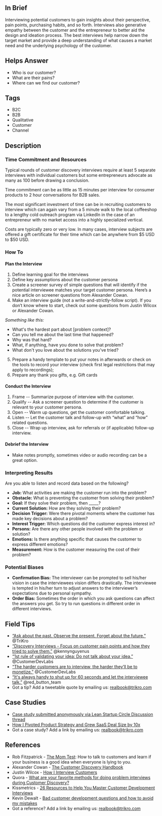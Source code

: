 ## In Brief
Interviewing potential customers to gain insights about their perspective, pain points, purchasing habits, and so forth. Interviews also generative empathy between the customer and the entrepreneur to better aid the design and ideation process. The best interviews help narrow down the target market and provide a deep understanding of what causes a market need and the underlying psychology of the customer.

## Helps Answer
* Who is our customer?
* What are their pains?
* Where can we find our customer?

## Tags
* B2C
* B2B
* Qualitative
* Customer
* Channel

## Description

### Time Commitment and Resources 
Typical rounds of customer discovery interviews require at least 5 separate interviews with individual customers but some entrepreneurs advocate as many as 100 before drawing a conclusion.

Time commitment can be as little as 15 minutes per interview for consumer products to 2 hour conversations for B2B sales.

The most significant investment of time can be in recruiting customers to interview which can again vary from a 5 minute walk to the local coffeeshop to a lengthy cold outreach program via LinkedIn in the case of an entrepreneur with no market access into a highly specialized vertical.

Costs are typically zero or very low. In many cases, interview subjects are offered a gift certificate for their time which can be anywhere from $5 USD to $50 USD.

### How To
#### Plan the Interview
1. Define learning goal for the interviews
2. Define key assumptions about the customer persona
3. Create a screener survey of simple questions that will identify if the potential interviewee matches your target customer persona. Here’s a nice article on screener questions from Alexander Cowan.
4. Make an interview guide (not a write-and-strictly-follow script). If you don’t know where to start, check out some questions from Justin Wilcox or Alexander Cowan.

_Something like this:_
* What's the hardest part about [problem context]?
* Can you tell me about the last time that happened?
* Why was that hard?
* What, if anything, have you done to solve that problem?
* What don't you love about the solutions you've tried?

5. Prepare a handy template to put your notes in afterwards or check on the tools to record your interview (check first legal restrictions that may apply to recordings);
6. Prepare any thank you gifts, e.g. Gift cards

#### Conduct the Interview
1. Frame -- Summarize purpose of interview with the customer.
2. Qualify -- Ask a screener question to determine if the customer is relevant to your customer persona.
3. Open -- Warm up questions, get the customer comfortable talking. 
4. Listen -- Let the customer talk and follow-up with “what” and “how” related questions.
5. Close -- Wrap up interview, ask for referrals or (if applicable) follow-up interview.

#### Debrief the Interview
* Make notes promptly, sometimes video or audio recording can be a great option. 

### Interpreting Results
Are you able to listen and record data based on the following?
* **Job:** What activities are making the customer run into the problem?
* **Obstacle:** What is preventing the customer from solving their problem?
* **Goal:** If they solve their problem, then _____?
* **Current Solution:** How are they solving their problem?
* **Decision Trigger:** Were there pivotal moments where the customer has made key decisions about a problem?
* **Interest Trigger:** Which questions did the customer express interest in?
* **Persons:** Are there any other people involved with the problem or solution?
* **Emotions:** Is there anything specific that causes the customer to express different emotions?
* **Measurement:** How is the customer measuring the cost of their problem?

### Potential Biases
* **Confirmation Bias:** The interviewer can be prompted to sell his/her vision in case the interviewees vision differs drastically. The interviewee is tempted in his/her turn to adjust answers to the interviewer’s expectations due to personal sympathy.
* **Order Bias:** Sometimes the order in which you ask questions can affect the answers you get. So try to run questions in different order in different interviews. 

## Field Tips
* [“Ask about the past. Observe the present. Forget about the future.”](http://ctt.ec/e8jbN) @TriKro
* [“Discovery Interviews - Focus on customer pain points and how they tried to solve them.”](http://ctt.ec/c7ba1) @kennynguyenus
* [“1st rule of validating your idea: Do not talk about your idea.”](http://ctt.ec/7H7fb) @CustomerDevLabs
* [“The harder customers are to interview, the harder they’ll be to monetize.”](http://ctt.ec/y5ad6) @CustomerDevLabs
* [“It's always handy to shut up for 60 seconds and let the interviewee talk.”](http://ctt.ec/bSyl1) @red_button_team
* Got a tip? Add a tweetable quote by emailing us: [realbook@trikro.com](mailto:realbook@trikro.com)

## Case Studies
* [Case study submitted anonymously via Lean Startup Circle Discussion thread](http://leanstartup.pbworks.com/w/page/15765212/Case%20Study%20One)
* [How I Pivoted Product Strategy and Grew SaaS Deal Size by 10x](http://www.chrisred.com/how-i-pivoted-product-strategy-and-grew-saas-deal-size-by-10x/)
* Got a case study? Add a link by emailing us: [realbook@trikro.com](mailto:realbook@trikro.com)

## References
* Rob Fitzpatrick - [The Mom Test](http://momtestbook.com/): How to talk to customers and learn if your business is a good idea when everyone is lying to you.
* Alexander Cowan - [The Customer Discovery Handbook](http://www.alexandercowan.com/customer-discovery-handbook/)
* Justin Wilcox - [How I Interview Customers](http://customerdevlabs.com/2013/11/05/how-i-interview-customers/)
* Quora - [What are your favorite methods for doing problem interviews during Customer Discovery?](http://www.quora.com/What-are-your-favorite-methods-for-doing-problem-interviews-during-Customer-Discovery)
* Kissmetrics - [26 Resources to Help You Master Customer Development Interviews](https://blog.kissmetrics.com/26-customer-development-resources/)
* Kevin Dewalt - [Bad customer development questions and how to avoid my mistakes](http://kevindewalt.com/2013/01/21/bad-customer-development-questions-and-how-to-avoid-my-mistakes/)
* Got a reference? Add a link by emailing us: [realbook@trikro.com](mailto:realbook@trikro.com)
